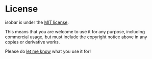 # License 

isobar is under the [MIT license](https://github.com/ideoforms/isobar/blob/master/LICENSE.md).

This means that you are welcome to use it for any purpose, including commercial usage, but must include the copyright notice above in any copies or derivative works.

Please do [let me know](http://erase.net/contact/) what you use it for! 